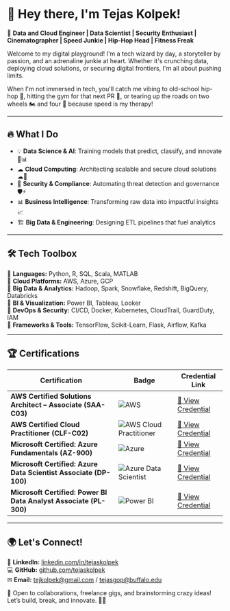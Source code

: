# 👋 Hey there, I'm Tejas Kolpek!  

🚀 **Data and Cloud Engineer | Data Scientist | Security Enthusiast | Cinematographer | Speed Junkie | Hip-Hop Head | Fitness Freak**

Welcome to my digital playground! I'm a tech wizard by day, a storyteller by passion, and an adrenaline junkie at heart. Whether it's crunching data, deploying cloud solutions, or securing digital frontiers, I'm all about pushing limits. 

When I'm not immersed in tech, you'll catch me vibing to old-school hip-hop 🎤, hitting the gym for that next PR 💪, or tearing up the roads on two wheels 🏍️ and four 🚗 because speed is my therapy! 

---

## 🔥 What I Do

- 💡 **Data Science & AI**: Training models that predict, classify, and innovate 🧠📊  
- ☁ **Cloud Computing**: Architecting scalable and secure cloud solutions ☁🚀  
- 🔐 **Security & Compliance**: Automating threat detection and governance 🛡️⚡  
- 📊 **Business Intelligence**: Transforming raw data into impactful insights 📈  
- 🏗 **Big Data & Engineering**: Designing ETL pipelines that fuel analytics   

---

## 🛠️ Tech Toolbox

🔹 **Languages:** Python, R, SQL, Scala, MATLAB  
🔹 **Cloud Platforms:** AWS, Azure, GCP  
🔹 **Big Data & Analytics:** Hadoop, Spark, Snowflake, Redshift, BigQuery, Databricks  
🔹 **BI & Visualization:** Power BI, Tableau, Looker  
🔹 **DevOps & Security:** CI/CD, Docker, Kubernetes, CloudTrail, GuardDuty, IAM  
🔹 **Frameworks & Tools:** TensorFlow, Scikit-Learn, Flask, Airflow, Kafka  

---
## 🏆 Certifications

| Certification | Badge | Credential Link |
|--------------|-------|----------------|
| **AWS Certified Solutions Architect – Associate (SAA-C03)** | ![AWS](https://images.credly.com/size/110x110/images/2e2f2cf3-b4d8-4e23-9dc8-b8b6e0986711.png) | [🔗 View Credential](https://www.credly.com/badges/ac2ce3b6-9263-4c8e-86f1-6ab79b7bb21d) |
| **AWS Certified Cloud Practitioner (CLF-C02)** | ![AWS Cloud Practitioner](https://images.credly.com/size/110x110/images/7b4c267e-40aa-4e66-93a4-52079bcb144d.png) | [🔗 View Credential](https://www.credly.com/badges/a6fad69d-844c-49ed-b3a2-4e2b72891cb3) |
| **Microsoft Certified: Azure Fundamentals (AZ-900)** | ![Azure](https://images.credly.com/size/110x110/images/64489b8b-fcbb-4e75-808e-303adafa6339.png) | [🔗 View Credential](https://learn.microsoft.com/api/credentials/share/en-us/TejasKolpek-3065/C1B1F4D4276E832F) |
| **Microsoft Certified: Azure Data Scientist Associate (DP-100)** | ![Azure Data Scientist](https://images.credly.com/size/110x110/images/18b956c0-761d-4c37-baa7-9af51e4b07cb.png) | [🔗 View Credential](https://www.credly.com/badges/18b956c0-761d-4c37-baa7-9af51e4b07cb) |
| **Microsoft Certified: Power BI Data Analyst Associate (PL-300)** | ![Power BI](https://images.credly.com/size/110x110/images/5b9f117b-cbe3-45a0-a916-4d007472d849.png) | [🔗 View Credential](https://www.credly.com/badges/5b9f117b-cbe3-45a0-a916-4d007472d849) |

---
## 🌍 Let's Connect!

💼 **LinkedIn:** [linkedin.com/in/tejaskolpek](https://www.linkedin.com/in/tejaskolpek/)  
💻 **GitHub:** [github.com/tejaskolpek](https://github.com/tejaskolpek)  
✉ **Email:** tejkolpek@gmail.com / tejasgop@buffalo.edu  

🤝 Open to collaborations, freelance gigs, and brainstorming crazy ideas! Let’s build, break, and innovate. 🚀🔥

